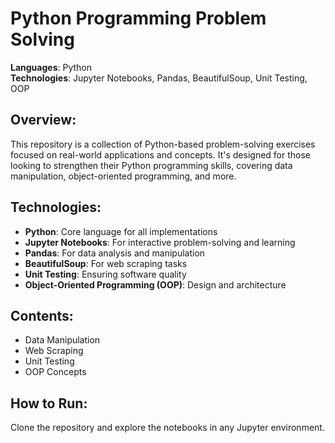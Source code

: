 # Python Programming Problem Solving
**Languages**: Python  
**Technologies**: Jupyter Notebooks, Pandas, BeautifulSoup, Unit Testing, OOP

## Overview:
This repository is a collection of Python-based problem-solving exercises focused on real-world applications and concepts. It's designed for those looking to strengthen their Python programming skills, covering data manipulation, object-oriented programming, and more.

## Technologies:
- **Python**: Core language for all implementations
- **Jupyter Notebooks**: For interactive problem-solving and learning
- **Pandas**: For data analysis and manipulation
- **BeautifulSoup**: For web scraping tasks
- **Unit Testing**: Ensuring software quality
- **Object-Oriented Programming (OOP)**: Design and architecture

## Contents:
- Data Manipulation
- Web Scraping
- Unit Testing
- OOP Concepts

## How to Run:
Clone the repository and explore the notebooks in any Jupyter environment.
